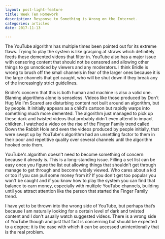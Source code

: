 ```yaml
---
layout: post-light-feature
title: Week Ten Homework 
description: Response to Something is Wrong on the Internet.
categories: articles
date: 2017-11-13

---
```


The YouTube algorithm has multiple times been pointed out for its extreme flaws. Trying to play the system is like grasping at straws which definitely feeds these demented videos that filter in. YouTube also has a major issue with censoring content that should not be censored and allowing other things to go unnoticed by viewers and any moderators. I think Bridle is wrong to brush off the small channels in fear of the larger ones because it is the large channels that get caught, who will be shut down if they break any of the increasingly strict guidelines. 

Bridle's concern that this is both human and machine is also a valid one. Blaming algorithms alone is senseless. Videos like those produced by Don't Hug Me I'm Scared are disturbing content not built around an algorithm, but by people. It initially appears as a child's cartoon but rapidly warps into something much more demented. The algorithm just managed to pick up these dark and twisted videos that probably didn't even attend to impact children. I watched a video on the rise of the Finger Family trend called Down the Rabbit Hole and even the videos produced by people initially, that were swept up by YouTube's algorithm had an unsettling factor to them in their poor and repetitive quality over several channels until the algorithm hooked onto them. 

YouTube's algorithm doesn't need to become something of concern because it already is. This is a long-standing issue. Filling a set list can be easy once you figure the list out allowing things that shouldn't get through manage to get through and become widely viewed. Who cares about a kid or too if you can pull some money from it? If you don't get too popular you won't be caught and if you know how to play the system you can find that balance to earn money, especially with multiple YouTube channels, building until you attract attention like the person that started the Finger Family trend. 

I have yet to be thrown into the wrong side of YouTube, but perhaps that’s because I am naturally looking for a certain level of dark and twisted content and I don't usually watch suggested videos. There is a wrong side of YouTube though and just that fact is concerning but should be expected to a degree; it is the ease with which it can be accessed unintentionally that is the real problem.
